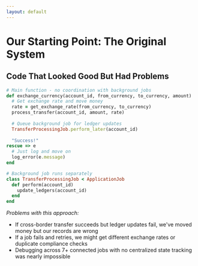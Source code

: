 ```yaml
---
layout: default
---
```


# Our Starting Point: The Original System

## Code That Looked Good But Had Problems

```ruby
# Main function - no coordination with background jobs
def exchange_currency(account_id, from_currency, to_currency, amount)
  # Get exchange rate and move money
  rate = get_exchange_rate(from_currency, to_currency)
  process_transfer(account_id, amount, rate)
  
  # Queue background job for ledger updates
  TransferProcessingJob.perform_later(account_id)
  
  "Success!"
rescue => e
  # Just log and move on
  log_error(e.message)
end

# Background job runs separately
class TransferProcessingJob < ApplicationJob
  def perform(account_id)
    update_ledgers(account_id)
  end
end
```

*Problems with this approach:*
- If cross-border transfer succeeds but ledger updates fail, we've moved money but our records are wrong
- If a job fails and retries, we might get different exchange rates or duplicate compliance checks
- Debugging across 7+ connected jobs with no centralized state tracking was nearly impossible

<!--
**What We Started With:**
When I joined Loop Card, we had a Rails monolith coordinating everything through Sidekiq jobs. Now, Sidekiq is great for many use cases, but coordinating financial workflows across multiple services? That's where the limitations become painful.

**What Actually Happened:**
This looks clean, but in production it was a nightmare:

**Partial Failures:** What if capture succeeds but ledger update fails? We've charged the customer but our books are wrong.

**Retry Hell:** Job fails and retries. Now we have a different exchange rate, duplicate fraud checks, confused state everywhere.

**No Visibility:** Payment failed? Great, check Redis, check the database, check logs from 6 different services. Good luck figuring out where it broke.

**Lost Money:** We actually lost money to partial failures. Pre-auth succeeded, capture failed, money stuck in limbo for days.

**Why We Needed Something Better:**
The fundamental issue: we were trying to coordinate stateful workflows across multiple services using a tool designed for stateless background jobs.
-->